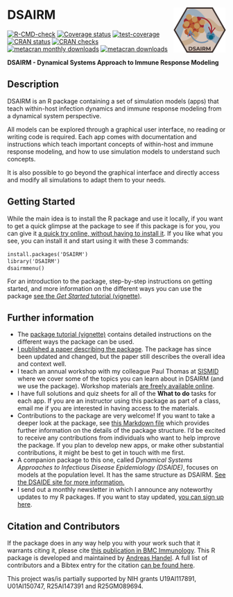 
<!-- README.md is generated from README.Rmd. Please edit that file -->

# DSAIRM <img src="man/figures/logo.png" align="right" alt="" width="120" />

<!-- badges: start -->

[![R-CMD-check](https://github.com/ahgroup/DSAIRM/workflows/R-CMD-check/badge.svg)](https://github.com/ahgroup/DSAIRM/actions)
[![Coverage
status](https://codecov.io/gh/ahgroup/DSAIRM/branch/master/graph/badge.svg?token=OGO3sVEcPD)](https://codecov.io/gh/ahgroup/DSAIRM)
[![test-coverage](https://github.com/ahgroup/DSAIRM/workflows/test-coverage/badge.svg)](https://github.com/ahgroup/DSAIRM/actions)
[![CRAN
status](https://www.r-pkg.org/badges/version/DSAIRM)](https://cran.r-project.org/package=DSAIRM)
[![CRAN
checks](https://cranchecks.info/badges/summary/DSAIRM)](https://cran.r-project.org/web/checks/check_results_DSAIRM.html)
[![metacran monthly
downloads](http://cranlogs.r-pkg.org/badges/DSAIRM)](https://cran.r-project.org/package=DSAIRM)
[![metacran
downloads](http://cranlogs.r-pkg.org/badges/grand-total/DSAIRM?color=ff69b4)](https://cran.r-project.org/package=DSAIRM)
<!-- badges: end -->

**DSAIRM - Dynamical Systems Approach to Immune Response Modeling**

## Description

DSAIRM is an R package containing a set of simulation models (apps) that
teach within-host infection dynamics and immune response modeling from a
dynamical system perspective.

All models can be explored through a graphical user interface, no
reading or writing code is required. Each app comes with documentation
and instructions which teach important concepts of within-host and
immune response modeling, and how to use simulation models to understand
such concepts.

It is also possible to go beyond the graphical interface and directly
access and modify all simulations to adapt them to your needs.

## Getting Started

While the main idea is to install the R package and use it locally, if
you want to get a quick glimpse at the package to see if this package is
for you, you can give it [a quick try online, without having to install
it](https://shiny.ovpr.uga.edu/DSAIRM/). If you like what you see, you
can install it and start using it with these 3 commands:

    install.packages('DSAIRM')
    library('DSAIRM')
    dsairmmenu()

For an introduction to the package, step-by-step instructions on getting
started, and more information on the different ways you can use the
package [see the *Get Started* tutorial
(vignette)](https://ahgroup.github.io/DSAIRM/articles/DSAIRM.html).

## Further information

-   The [package tutorial
    (vignette)](https://ahgroup.github.io/DSAIRM/articles/DSAIRM.html)
    contains detailed instructions on the different ways the package can
    be used.
-   [I published a paper describing the
    package](https://doi.org/10.1186/s12865-019-0321-0). The package has
    since been updated and changed, but the paper still describes the
    overall idea and context well.  
-   I teach an annual workshop with my colleague Paul Thomas at
    [SISMID](https://si.biostat.washington.edu/suminst/sismid) where we
    cover some of the topics you can learn about in DSAIRM (and we use
    the package). Workshop materials [are freely available
    online](https://andreashandel.github.io/SMIcourse/).
-   I have full solutions and quiz sheets for all of the **What to do**
    tasks for each app. If you are an instructor using this package as
    part of a class, email me if you are interested in having access to
    the materials.
-   Contributions to the package are very welcome! If you want to take a
    deeper look at the package, see [this Markdown
    file](https://github.com/ahgroup/DSAIRM/blob/master/auxiliary/docsfordevelopers/documentation.md)
    which provides further information on the details of the package
    structure. I’d be excited to receive any contributions from
    individuals who want to help improve the package. If you plan to
    develop new apps, or make other substantial contributions, it might
    be best to get in touch with me first.
-   A companion package to this one, called *Dynamical Systems
    Approaches to Infectious Disease Epidemiology (DSAIDE)*, focuses on
    models at the population level. It has the same structure as DSAIRM.
    [See the DSAIDE site for more
    information.](https://ahgroup.github.io/DSAIDE/)
-   I send out a monthly newsletter in which I announce any noteworthy
    updates to my R packages. If you want to stay updated, [you can sign
    up here](https://www.andreashandel.com/susbscribe/).

## Citation and Contributors

If the package does in any way help you with your work such that it
warrants citing it, please cite [this publication in BMC
Immunology](https://doi.org/10.1186/s12865-019-0321-0). This R package
is developed and maintained by [Andreas
Handel](https://www.andreashandel.com/). A full list of contributors and
a Bibtex entry for the citation [can be found
here](https://ahgroup.github.io/DSAIRM/authors.html).

This project was/is partially supported by NIH grants U19AI117891,
U01AI150747, R25AI147391 and R25GM089694.
